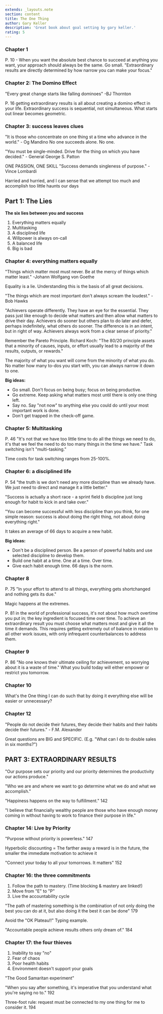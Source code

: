 ```yaml
---
extends: _layouts.note
section: content
title: The One Thing
author: Gary Keller
description: 'Great book about goal setting by gary keller.'
rating: 5
---
```


### Chapter 1
P. 10 - When you want the absolute best chance to succeed at  anything you want, your approach should always be the same. Go small. 
"Extraordinary results are directly determined by how narrow you can make your focus."

### Chapter 2: The Domino Effect
"Every great change starts like falling dominoes" -BJ Thornton

P. 16 getting extraordinary results is all about creating a domino effect in your life. 
Extraordinary success is sequential, not simultaneous. What starts out linear becomes geometric. 

### Chapter 3: success leaves clues
"It is those who concentrate on one thing st a time who advance in the world." - Og Mandino
No one succeeds alone. No one. 

"You must be single-minded. Drive for the thing on which you have decided." - General George S. Patton

ONE PASSION, ONE SKILL
"Success demands singleness of purpose." -Vince Lombardi

Harried and hurried, and I can sense that we attempt too much and accomplish too little haunts our days

## Part 1: The Lies
**The six lies between you and success**
1. Everything matters equally
2. Multitasking
3. A disciplined life
4. Willpower is always on-call
5. A balanced life
6. Big is bad 

### Chapter 4: everything matters equally
"Things which matter most must never. Be at the mercy of things which matter least." -Johann Wolfgang von Goethe

Equality is a lie. Understanding this is the basis of all great decisions. 

"The things which are most important don't always scream the loudest." -Bob Hawks

"Achievers operate differently. They have an eye for the essential. They pass just like enough to decide what matters and then allow what matters to drive their day. Achievers do sooner but others plan to do later and defer, perhaps indefinitely, what others do sooner. The difference is in an intent, but in right of way. Achievers always work from a clear sense of priority."

Remember the Pareto Principle. Richard Koch: "The 80/20 principle assets that a minority of causes, inputs, or effort usually lead to a majority of the results, outputs, or rewards."

The majority of what you want will come from the minority of what you do. 
No matter how many to-dos you start with, you can always narrow it down to one. 

**Big ideas:**
* Go small. Don't focus on being busy; focus on being productive. 
* Go extreme. Keep asking what matters most until there is only one thing left. 
* Say no. Say "not now" to anything else you could do until your most important work is done. 
* Don't get trapped in the check-off game. 

### Chapter 5: Multitasking
P. 46 "It's not that we have too little time to do all the things we need to do, it's that we feel the need to do too many things in the time we have."
Task switching isn't "multi-tasking."

Time costs for task switching ranges from 25-100%. 

### Chapter 6: a disciplined life 
P. 54 "the truth is we don't need any more discipline than we already have. We just need to direct and manage it a little better."

"Success is actually a short race - a sprint field b discipline just long enough for habit to kick in and take over."

"You can become successful with less discipline than you think, for one simple reason: success is about doing the right thing, not about doing everything right."

It takes an average of 66 days to acquire a new habit. 

**Big ideas:**
* Don't be a disciplined person. Be a person of powerful habits and use selected discipline to develop them. 
* Build one habit at a time. One at a time. Over time. 
* Give each habit enough time. 66 days is the norm. 

### Chapter 8
P. 75 "In your effort to attend to all things, everything gets shortchanged and nothing gets its due."

Magic happens at the extremes. 

P. 81 in the world of professional success, it's not about how much overtime you put in; the key ingredient is focused time over time. To achieve an extraordinary result you must choose what matters most and give it all the time it demands. This requires getting extremely out of balance in relation to all other work issues, with only infrequent counterbalances to address them. 

### Chapter 9
P. 86 "No one knows their ultimate ceiling for achievement, so worrying about it is a waste of time."
What you build today will either empower or restrict you tomorrow. 

### Chapter 10
What's the One thing I can do such that by doing it everything else will be easier or unnecessary?

### Chapter 12
"People do not decide their futures, they decide their habits and their habits decide their futures." - F.M. Alexander

Great questions are BIG and SPECIFIC. (E.g. "What can I do to double sales in six months?")

## PART 3: EXTRAORDINARY RESULTS 
"Our purpose sets our priority and our priority determines the productivity our actions produce."

"Who we are and where we want to go determine what we do and what we accomplish."

"Happiness happens on the way to fulfillment." 142

"I believe that financially wealthy people are those who have enough money coming in without having to work to finance their purpose in life." 

### Chapter 14: Live by Priority
"Purpose without priority is powerless." 147

Hyperbolic discounting = The farther away a reward is in the future, the smaller the immediate motivation to achieve it

"Connect your today to all your tomorrows. It matters" 152

### Chapter 16: the three commitments
1. Follow the path to mastery. (Time blocking & mastery are linked!)
2. Move from "E" to "P"
3. Live the accountability cycle

"The path of mastering something is the combination of not only doing the best you can do at it, but also doing it the best it can be done" 179

Avoid the "OK Plateau!!" Typing example. 

"Accountable people achieve results others only dream of." 184

### Chapter 17: the four thieves 
1. Inability to say "no"
2. Fear of chaos 
3. Poor health habits 
4. Environment doesn't support your goals

"The Good Samaritan experiment"

"When you say after something, it's imperative that you understand what you're saying no to." 192

Three-foot rule: request must be connected to my one thing for me to consider it. 194

